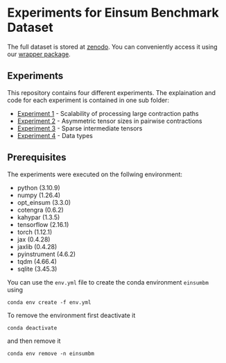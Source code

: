 # Experiments for Einsum Benchmark Dataset

The full dataset is stored at [zenodo](https://zenodo.org/records/11477304).
You can conveniently access it using our [wrapper package](https://github.com/ti2-group/einsum_benchmark).

## Experiments

This repository contains four different experiments. The explaination and code for each experiment is contained in one sub folder:

- [Experiment 1](exp1) - Scalability of processing large contraction paths
- [Experiment 2](exp2) - Asymmetric tensor sizes in pairwise contractions
- [Experiment 3](exp3) - Sparse intermediate tensors
- [Experiment 4](exp4) - Data types

## Prerequisites

The experiments were executed on the follwing environment:

- python (3.10.9)
- numpy (1.26.4)
- opt_einsum (3.3.0)
- cotengra (0.6.2)
- kahypar (1.3.5)
- tensorflow (2.16.1)
- torch (1.12.1)
- jax (0.4.28)
- jaxlib (0.4.28)
- pyinstrument (4.6.2)
- tqdm (4.66.4)
- sqlite (3.45.3)

You can use the `env.yml` file to create the conda environment `einsumbm` using

```
conda env create -f env.yml
```

To remove the environment first deactivate it

```
conda deactivate
```

and then remove it

```
conda env remove -n einsumbm
```

